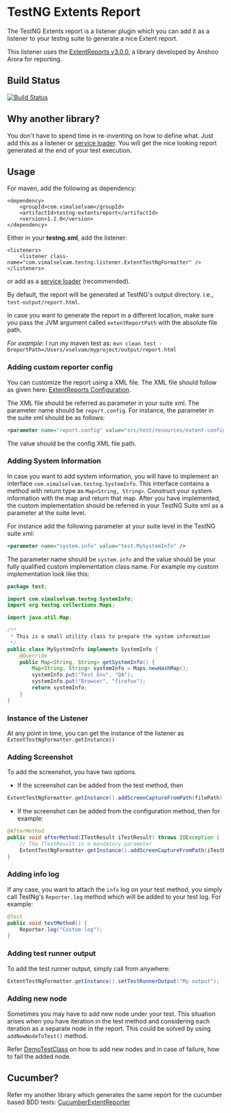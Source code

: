 # TestNG Extents Report
The TestNG Extents report is a listener plugin which you can add it as a listener to your testng suite to generate a nice Extent report.

This listener uses the [ExtentReports v3.0.0](http://extentreports.relevantcodes.com/), a library developed by Anshoo Arora for reporting.

## Build Status
[![Build Status](https://travis-ci.org/email2vimalraj/TestNGExtentsReport.svg?branch=master)](https://travis-ci.org/email2vimalraj/TestNGExtentsReport)

## Why another library?
You don't have to spend time in re-inventing on how to define what. Just add this as a listener or [service loader](http://testng.org/doc/documentation-main.html#listeners-service-loader). You will get the nice looking report generated at the end of your test execution.

## Usage
For maven, add the following as dependency:

```
<dependency>
    <groupId>com.vimalselvam</groupId>
    <artifactId>testng-extentsreport</artifactId>
    <version>1.2.0</version>
</dependency>
```

Either in your **testng.xml**, add the listener:

```
<listeners>
    <listener class-name="com.vimalselvam.testng.listener.ExtentTestNgFormatter" />
</listeners>
```

or add as a [service loader](http://testng.org/doc/documentation-main.html#listeners-service-loader) (recommended).

By default, the report will be generated at TestNG's output directory. i.e., `test-output/report.html`.

In case you want to generate the report in a different location, make sure you pass the JVM argument called `extentReportPath` with the absolute file path.

*For example*: I run my maven test as: `mvn clean test -DreportPath=/Users/vselvam/myproject/output/report.html`

### Adding custom reporter config
You can customize the report using a XML file. The XML file should follow as given here: [ExtentReports Configuration](http://extentreports.relevantcodes.com/java/#configuration).

The XML file should be referred as parameter in your suite xml. The parameter name should be `report.config`.
For instance, the parameter in the suite xml should be as follows:

```xml
<parameter name="report.config" value="src/test/resources/extent-config.xml" />
```

The value should be the config XML file path.

### Adding System Information
In case you want to add system information, you will have to implement an interface `com.vimalselvam.testng.SystemInfo`. This interface contains a method with return type as `Map<String, String>`.
Construct your system information with the map and return that map. After you have implemented, the custom implementation should be referred in your TestNG Suite xml as a parameter at the suite level.

For instance add the following parameter at your suite level in the TestNG suite xml:

```xml
<parameter name="system.info" value="test.MySystemInfo" />
```

The parameter name should be `system.info` and the value should be your fully qualified custom implementation class name.
For example my custom implementation look like this:

```java
package test;

import com.vimalselvam.testng.SystemInfo;
import org.testng.collections.Maps;

import java.util.Map;

/**
 * This is a small utility class to prepare the system information
 */
public class MySystemInfo implements SystemInfo {
    @Override
    public Map<String, String> getSystemInfo() {
        Map<String, String> systemInfo = Maps.newHashMap();
        systemInfo.put("Test Env", "QA");
        systemInfo.put("Browser", "firefox");
        return systemInfo;
    }
}
```

### Instance of the Listener
At any point in time, you can get the instance of the listener as `ExtentTestNgFormatter.getInstance()`

### Adding Screenshot
To add the screenshot, you have two options.
* If the screenshot can be added from the test method, then

```java
ExtentTestNgFormatter.getInstance().addScreenCaptureFromPath(filePath);
```

* If the screenshot can be added from the configuration method, then for example:
```java
@AfterMethod
public void afterMethod(ITestResult iTestResult) throws IOException {
    // The ITestResult is a mandatory parameter
    ExtentTestNgFormatter.getInstance().addScreenCaptureFromPath(iTestResult, filePath);
}
```

### Adding info log
If any case, you want to attach the `info` log on your test method, you simply call TestNg's `Reporter.log` method which will be added to your test log. For example:

```java
@Test
public void testMethod() {
    Reporter.log("Custom log");
}
```

### Adding test runner output
To add the test runner output, simply call from anywhere:

```java
ExtentTestNgFormatter.getInstance().setTestRunnerOutput("My output");
```

### Adding new node
Sometimes you may have to add new node under your test. This situation arises when you have iteration in the test method and considering each iteration as a separate node in the report.
This could be solved by using `addNewNodeToTest()` method.

Refer [DemoTestClass](src/test/java/test/DemoTestClass.java) on how to add new nodes and in case of failure, how to fail the added node.

## Cucumber?
Refer my another library which generates the same report for the cucumber based BDD tests: [CucumberExtentReporter](https://github.com/email2vimalraj/CucumberExtentReporter)
